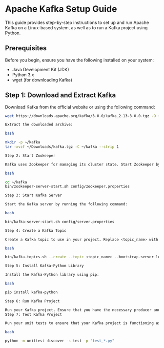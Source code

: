 # Apache Kafka Setup Guide

This guide provides step-by-step instructions to set up and run Apache Kafka on a Linux-based system, as well as to run a Kafka project using Python.

## Prerequisites

Before you begin, ensure you have the following installed on your system:

- Java Development Kit (JDK)
- Python 3.x
- wget (for downloading Kafka)

## Step 1: Download and Extract Kafka

Download Kafka from the official website or using the following command:

```bash
wget https://downloads.apache.org/kafka/3.0.0/kafka_2.13-3.0.0.tgz -O ~/Downloads/kafka.tgz

Extract the downloaded archive:

bash

mkdir -p ~/kafka
tar -xvzf ~/Downloads/kafka.tgz -C ~/kafka --strip 1

Step 2: Start Zookeeper

Kafka uses Zookeeper for managing its cluster state. Start Zookeeper by running the following command:

bash

cd ~/kafka
bin/zookeeper-server-start.sh config/zookeeper.properties

Step 3: Start Kafka Server

Start the Kafka server by running the following command:

bash

bin/kafka-server-start.sh config/server.properties

Step 4: Create a Kafka Topic

Create a Kafka topic to use in your project. Replace <topic_name> with your desired topic name.

bash

bin/kafka-topics.sh --create --topic <topic_name> --bootstrap-server localhost:9092 --replication-factor 1 --partitions 1

Step 5: Install Kafka-Python Library

Install the Kafka-Python library using pip:

bash

pip install kafka-python

Step 6: Run Kafka Project

Run your Kafka project. Ensure that you have the necessary producer and consumer scripts set up to interact with Kafka.
Step 7: Test Kafka Project

Run your unit tests to ensure that your Kafka project is functioning as expected:

bash

python -m unittest discover -s test -p "test_*.py"